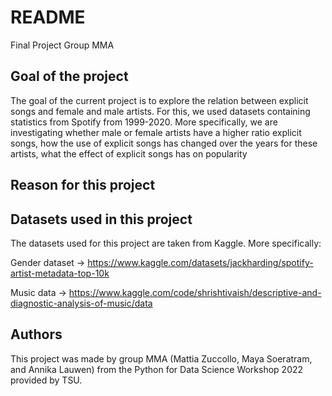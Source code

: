 # README 
Final Project Group MMA

## Goal of the project
The goal of the current project is to explore the relation between explicit songs and female and male artists. For this, we used datasets containing statistics from Spotify
from 1999-2020. 
More specifically, we are investigating whether male or female artists have a higher ratio explicit songs, how the use of explicit songs has changed over the years for these
artists, what the effect of explicit songs has on popularity
    
## Reason for this project

    
## Datasets used in this project
The datasets used for this project are taken from Kaggle. More specifically:

Gender dataset -> https://www.kaggle.com/datasets/jackharding/spotify-artist-metadata-top-10k 

Music data -> https://www.kaggle.com/code/shrishtivaish/descriptive-and-diagnostic-analysis-of-music/data

## Authors
This project was made by group MMA (Mattia Zuccollo, Maya Soeratram, and Annika Lauwen) from the Python for Data Science Workshop 2022 provided by TSU.
